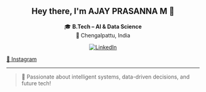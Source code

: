 <h2 align="center">Hey there, I'm AJAY PRASANNA M 👋</h2>

<p align="center">
  🎓 <strong>B.Tech – AI & Data Science</strong><br>
  📍 Chengalpattu, India<br>
 <p align="center">
  <a href="https://www.linkedin.com/in/ajay-prasanna-mohan-557771290">
    <img src="https://img.shields.io/badge/-LinkedIn-blue?style=flat-square&logo=linkedin" alt="LinkedIn">
  </a>
</p>

  <a href="https://www.instagram.com/ajax_____._/">📸 Instagram</a>
</p>

---

> 🧠 Passionate about intelligent systems, data-driven decisions, and future tech!


